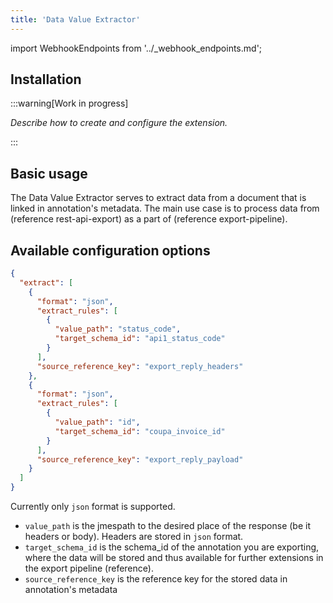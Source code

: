 ```yaml
---
title: 'Data Value Extractor'
---
```


import WebhookEndpoints from '../\_webhook_endpoints.md';

## Installation

:::warning[Work in progress]

_Describe how to create and configure the extension._

:::

<WebhookEndpoints
  eu1="https://elis.data-value-extractor.rossum-ext.app/"
  eu2="https://shared-eu2.data-value-extractor.rossum-ext.app/"
  us="https://us.data-value-extractor.rossum-ext.app/"
  jp="https://shared-jp.data-value-extractor.rossum-ext.app/"
/>

## Basic usage

The Data Value Extractor serves to extract data from a document that is linked in annotation's metadata. The main use case is to process data from (reference rest-api-export) as a part of (reference export-pipeline).

## Available configuration options

```json
{
  "extract": [
    {
      "format": "json",
      "extract_rules": [
        {
          "value_path": "status_code",
          "target_schema_id": "api1_status_code"
        }
      ],
      "source_reference_key": "export_reply_headers"
    },
    {
      "format": "json",
      "extract_rules": [
        {
          "value_path": "id",
          "target_schema_id": "coupa_invoice_id"
        }
      ],
      "source_reference_key": "export_reply_payload"
    }
  ]
}
```

Currently only `json` format is supported. 
- `value_path` is the jmespath to the desired place of the response (be it headers or body). Headers are stored in `json` format.
- `target_schema_id` is the schema_id of the annotation you are exporting, where the data will be stored and thus available for further extensions in the export pipeline (reference).
- `source_reference_key` is the reference key for the stored data in annotation's metadata
